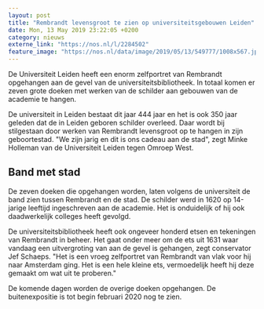 ```yaml
---
layout: post
title: "Rembrandt levensgroot te zien op universiteitsgebouwen Leiden"
date: Mon, 13 May 2019 23:22:05 +0200
category: nieuws
externe_link: "https://nos.nl/l/2284502"
feature_image: "https://nos.nl/data/image/2019/05/13/549777/1008x567.jpg"
---
```


<p>De Universiteit Leiden heeft een enorm zelfportret van Rembrandt opgehangen aan de gevel van de universiteitsbibliotheek. In totaal komen er zeven grote doeken met werken van de schilder aan gebouwen van de academie te hangen.</p>
<p>De universiteit in Leiden bestaat dit jaar 444 jaar en het is ook 350 jaar geleden dat de in Leiden geboren schilder overleed. Daar wordt bij stilgestaan door werken van Rembrandt levensgroot op te hangen in zijn geboortestad. "We zijn jarig en dit is ons cadeau aan de stad", zegt Minke Holleman van de Universiteit Leiden tegen Omroep West.</p>
<h2>Band met stad</h2>
<p>De zeven doeken die opgehangen worden, laten volgens de universiteit de band zien tussen Rembrandt en de stad. De schilder werd in 1620 op 14-jarige leeftijd ingeschreven aan de academie. Het is onduidelijk of hij ook daadwerkelijk colleges heeft gevolgd.</p>
<p>De universiteitsbibliotheek heeft ook ongeveer honderd etsen en tekeningen van Rembrandt in beheer. Het gaat onder meer om de ets uit 1631 waar vandaag een uitvergroting van aan de gevel is gehangen, zegt conservator Jef Schaeps. "Het is een vroeg zelfportret van Rembrandt van vlak voor hij naar Amsterdam ging. Het is een hele kleine ets, vermoedelijk heeft hij deze gemaakt om wat uit te proberen."</p>
<p>De komende dagen worden de overige doeken opgehangen. De buitenexpositie is tot begin februari 2020 nog te zien.</p>
